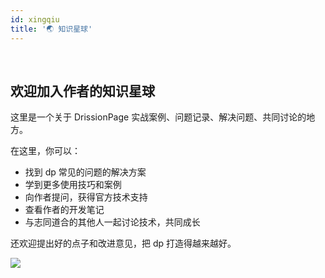 ```yaml
---
id: xingqiu
title: '🌏️ 知识星球'
---
```


<div class="wwads-cn wwads-horizontal" data-id="317"></div><br/>

## 欢迎加入作者的知识星球

这里是一个关于 DrissionPage 实战案例、问题记录、解决问题、共同讨论的地方。

在这里，你可以：
- 找到 dp 常见的问题的解决方案
- 学到更多使用技巧和案例
- 向作者提问，获得官方技术支持
- 查看作者的开发笔记
- 与志同道合的其他人一起讨论技术，共同成长

还欢迎提出好的点子和改进意见，把 dp 打造得越来越好。

![](/img/zsxq.jpg)